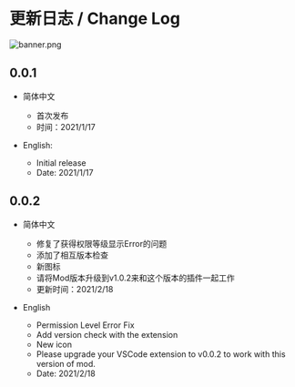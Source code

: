 # 更新日志 / Change Log

![banner.png](https://i.loli.net/2021/02/17/3lkRqAjT5hNGorJ.png)

## 0.0.1

- 简体中文
  - 首次发布
  - 时间：2021/1/17

- English:
  - Initial release  
  - Date: 2021/1/17

## 0.0.2

- 简体中文
  - 修复了获得权限等级显示Error的问题
  - 添加了相互版本检查
  - 新图标
  - 请将Mod版本升级到v1.0.2来和这个版本的插件一起工作
  - 更新时间：2021/2/18

- English
  - Permission Level Error Fix
  - Add version check with the extension
  - New icon
  - Please upgrade your VSCode extension to v0.0.2 to work with this version of mod.
  - Date: 2021/2/18
